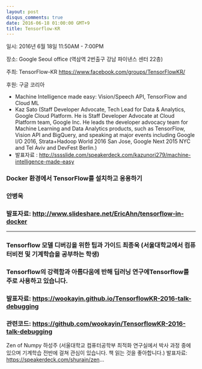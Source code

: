 ```yaml
---
layout: post
disqus_comments: true
date: 2016-06-18 01:00:00 GMT+9
title: Tensorflow-KR
---
```


일시: 2016년 6월 18일 11:50AM - 7:00PM

장소: Google Seoul office (역삼역 2번출구 강남 파이낸스 센터 22층)

주최: TensorFlow-KR https://www.facebook.com/groups/TensorFlowKR/ 

후원: 구글 코리아

- Machine Intelligence made easy: Vision/Speech API, TensorFlow and Cloud ML  
- Kaz Sato (Staff Developer Advocate, Tech Lead for Data & Analytics, Google Cloud Platform. He  is Staff Developer Advocate at Cloud Platform team, Google Inc. He leads the developer advocacy team for Machine Learning and Data Analytics products, such as TensorFlow, Vision API and BigQuery, and speaking at major events including Google I/O 2016, Strata+Hadoop World 2016 San Jose, Google Next 2015 NYC and Tel Aviv and DevFest Berlin.)
- 발표자료 : http://sssslide.com/speakerdeck.com/kazunori279/machine-intelligence-made-easy




### Docker 환경에서 TensorFlow를 설치하고 응용하기 
### 안병욱
### 발표자료: http://www.slideshare.net/EricAhn/tensorflow-in-docker


---
### Tensorflow 모델 디버깅을 위한 팁과 가이드 최종욱 (서울대학교에서 컴퓨터비전 및 기계학습을 공부하는 학생)
### Tensorflow의 강력함과 아름다움에 반해 딥러닝 연구에Tensorflow를 주로 사용하고 있습니다.
### 발표자료: https://wookayin.github.io/TensorflowKR-2016-talk-debugging
### 관련코드: https://github.com/wookayin/TensorflowKR-2016-talk-debugging


Zen of Numpy 하성주 (서울대학교 컴퓨터공학부 최적화 연구실에서 박사 과정 중에 있으며 기계학습 전반에 걸쳐 관심이 있습니다. 책 읽는 것을 좋아합니다.)
발표자료: https://speakerdeck.com/shurain/zen...
